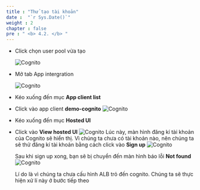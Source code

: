 ```yaml
---
title : "Thử tạo tài khoản"
date :  "`r Sys.Date()`" 
weight : 2
chapter : false
pre : " <b> 4.2. </b> "
---
```

+ Click chọn user pool vừa tạo

  ![Cognito](/images/4.cognito/011-testlogin.png)

+ Mở tab App intergration

  ![Cognito](/images/4.cognito/012-testlogin.png)

+ Kéo xuống đến mục **App client list**
+ Click vào app client **demo-cognito**
  ![Cognito](/images/4.cognito/013-testlogin.png)

+ Kéo xuống đến mục **Hosted UI**
+ Click vào **View hosted UI**
  ![Cognito](/images/4.cognito/014-testlogin.png)
Lúc này, màn hình đăng kí tài khoản của Cognito sẽ hiển thị.
Vì chúng ta chưa có tài khoản nào, nên chúng ta sẽ thử đăng kí tài khoản bằng cách click vào **Sign up**
  ![Cognito](/images/4.cognito/015-testlogin.png)

  Sau khi sign up xong, bạn sẽ bị chuyển đến màn hình báo lỗi **Not found**
  ![Cognito](/images/4.cognito/016-testlogin.png)

  Lí do là vì chúng ta chưa cấu hình ALB trỏ đến cognito.
  Chúng ta sẽ thực hiện xử lí này ở bước tiếp theo




